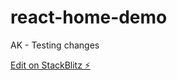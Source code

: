 # react-home-demo

AK - Testing changes

[Edit on StackBlitz ⚡️](https://stackblitz.com/edit/react-home-demo)
